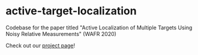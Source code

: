 # active-target-localization
Codebase for the paper titled "Active Localization of Multiple Targets Using Noisy Relative Measurements" (WAFR 2020)

Check out our [project page](https://ksengin.github.io/active-target-localization/)!
